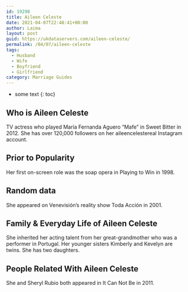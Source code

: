 ```yaml
---
id: 19298
title: Aileen Celeste
date: 2021-04-07T22:48:41+00:00
author: Laima
layout: post
guid: https://ukdataservers.com/aileen-celeste/
permalink: /04/07/aileen-celeste
tags:
  - Husband
  - Wife
  - Boyfriend
  - Girlfriend
category: Marriage Guides
---
```


* some text
{: toc}


## Who is Aileen Celeste
                  
                  
                  
TV actress who played María Fernanda Aguero &#8220;Mafe&#8221; in Sweet Bitter in 2012. She has over 120,000 followers on her aileencelestereal Instagram account.
                  
              
            
              
            
                
                
                
## Prior to Popularity
                  
                  
                  
Her first on-screen role was the soap opera in Playing to Win in 1998.
                  
              
            
              
            
                
                
                
## Random data
                  
                  
                  
She appeared on Venevisión&#8217;s reality show Toda Acción in 2001.
                  
              
            
              
            
                
                
                
## Family & Everyday Life of Aileen Celeste
                  
                  
                  
She inherited her acting talent from her great-grandmother who was a performer in Portugal. Her younger sisters Kimberly and Kevelyn are twins. She has two daughters.
                  
              
            
              
            
                
                
                
## People Related With Aileen Celeste
                  
                  
                  
She and Sheryl Rubio both appeared in It Can Not Be in 2011.
                  
              
            
              
            
                
              
            
              
              
            
            
              
            
          
          
          